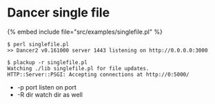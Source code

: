 # Dancer single file

{% embed include file="src/examples/singlefile.pl" %}

```
$ perl singlefile.pl
>> Dancer2 v0.161000 server 1443 listening on http://0.0.0.0:3000
```

```
$ plackup -r singlefile.pl
Watching ./lib singlefile.pl for file updates.
HTTP::Server::PSGI: Accepting connections at http://0:5000/
```

* -p port  listen on port
* -R dir   watch dir as well



